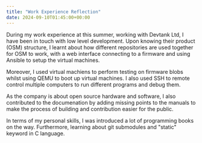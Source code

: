 ```yaml
---
title: "Work Experience Reflection"
date: 2024-09-10T01:45:00+00:00
---
```


During my work experience at this summer, working with Devtank Ltd, I have been in touch with low level development. Upon knowing their product (OSM) structure, I learnt about how different repositories are used together for OSM to work, with a web interface connecting to a firmware and using Ansible to setup the virtual machines.

Moreover, I used virtual machiens to perform testing on firmware blobs whilst using QEMU to boot up virtual machines. I also used SSH to remote control multiple computers to run different programs and debug them.

As the company is about open source hardware and software, I also contributed to the documenation by adding missing points to the manuals to make the process of building and contribution easier for the public.

In terms of my personal skills, I was introduced a lot of programming books on the way. Furthermore, learning about git submodules and "static" keyword in C language.

